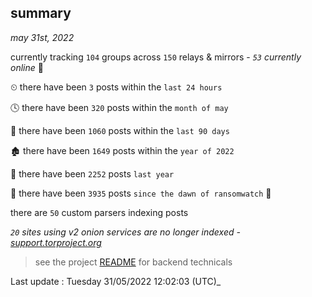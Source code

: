 
## summary
_may 31st, 2022_

currently tracking `104` groups across `150` relays & mirrors - _`53` currently online_ 📡

⏲ there have been `3` posts within the `last 24 hours`

🕓 there have been `320` posts within the `month of may`

📅 there have been `1060` posts within the `last 90 days`

🏚 there have been `1649` posts within the `year of 2022`

🚀 there have been `2252` posts `last year`

🦕 there have been `3935` posts `since the dawn of ransomwatch` 🐣

there are `50` custom parsers indexing posts

_`20` sites using v2 onion services are no longer indexed - [support.torproject.org](https://support.torproject.org/onionservices/v2-deprecation/)_

> see the project [README](https://github.com/jmousqueton/ransomwatch#readme) for backend technicals



Last update : Tuesday 31/05/2022 12:02:03 (UTC)_

